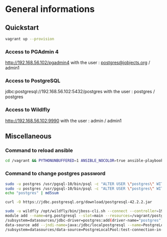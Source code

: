 # General informations

## Quickstart

~~~bash
vagrant up --provision
~~~

### Access to PGAdmin 4

http://192.168.56.102/pgadmin4 with the user : postgres@jobjects.org / admin1

### Access to PostgreSQL

jdbc:postgresql://192.168.56.102:5432/postgres with the user : postgres / postgres

### Access to Wildlfly

http://192.168.56.102:9990 with the user : admin / admin1

## Miscellaneous

### Command to reload ansible

~~~bash
cd /vagrant && PYTHONUNBUFFERED=1 ANSIBLE_NOCOLOR=true ansible-playbook --limit="all" --inventory-file=inventory.txt -v provision.yml
~~~

### Command to change postgres password

~~~bash
sudo -u postgres /usr/pgsql-10/bin/psql -c "ALTER USER \"postgres\" WITH PASSWORD 'postgres'"
sudo -u postgres /usr/pgsql-10/bin/psql -c "ALTER USER \"postgres\" WITH ENCRYPTED PASSWORD '6edef2d746f2274cab951a452d5fc13d'"
echo "postgres" | md5sum

curl -O https://jdbc.postgresql.org/download/postgresql-42.2.2.jar

sudo -u wildfly /opt/wildfly/bin/jboss-cli.sh --connect --controller=192.168.56.102:9990 --user=admin --password=admin1
module add --name=org.postgresql --slot=main --resources=/vagrant/postgresql-42.2.2.jar --dependencies=javax.api,javax.transaction.api
/subsystem=datasources/jdbc-driver=postgres:add(driver-name="postgres",driver-module-name="org.postgresql",driver-class-name=org.postgresql.Driver)
data-source add --jndi-name=java:/jdbc/localpostgresql --name=PostgreLocalPool --connection-url=jdbc:postgresql://localhost:5432/postgres --driver-name=postgres --user-name=postgres --password=postgres
/subsystem=datasources/data-source=PostgreLocalPool:test-connection-in-pool(user-name=postgres,password=postgres)
~~~

